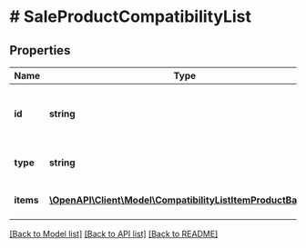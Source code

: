 # # SaleProductCompatibilityList

## Properties

Name | Type | Description | Notes
------------ | ------------- | ------------- | -------------
**id** | **string** | Id of product-based compatibility list. |
**type** | **string** | Type of compatibility list. | [default to 'PRODUCT_BASED']
**items** | [**\OpenAPI\Client\Model\CompatibilityListItemProductBased[]**](CompatibilityListItemProductBased.md) | List of the compatible items. | [optional]

[[Back to Model list]](../../README.md#models) [[Back to API list]](../../README.md#endpoints) [[Back to README]](../../README.md)

